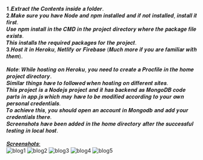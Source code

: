 𝟏.𝑬𝒙𝒕𝒓𝒂𝒄𝒕 𝒕𝒉𝒆 𝑪𝒐𝒏𝒕𝒆𝒏𝒕𝒔 𝒊𝒏𝒔𝒊𝒅𝒆 𝒂 𝒇𝒐𝒍𝒅𝒆𝒓.<br>
𝟐.𝑴𝒂𝒌𝒆 𝒔𝒖𝒓𝒆 𝒚𝒐𝒖 𝒉𝒂𝒗𝒆 𝑵𝒐𝒅𝒆 𝒂𝒏𝒅 𝒏𝒑𝒎 𝒊𝒏𝒔𝒕𝒂𝒍𝒍𝒆𝒅 𝒂𝒏𝒅 𝒊𝒇 𝒏𝒐𝒕 𝒊𝒏𝒔𝒕𝒂𝒍𝒍𝒆𝒅, 𝒊𝒏𝒔𝒕𝒂𝒍𝒍 𝒊𝒕 𝒇𝒊𝒓𝒔𝒕.<br>
𝑼𝒔𝒆 𝒏𝒑𝒎 𝒊𝒏𝒔𝒕𝒂𝒍𝒍 𝒊𝒏 𝒕𝒉𝒆 𝑪𝑴𝑫 𝒊𝒏 𝒕𝒉𝒆 𝒑𝒓𝒐𝒋𝒆𝒄𝒕 𝒅𝒊𝒓𝒆𝒄𝒕𝒐𝒓𝒚 𝒘𝒉𝒆𝒓𝒆 𝒕𝒉𝒆 𝒑𝒂𝒄𝒌𝒂𝒈𝒆 𝒇𝒊𝒍𝒆 𝒆𝒙𝒊𝒔𝒕𝒔.<br>
𝑻𝒉𝒊𝒔 𝒊𝒏𝒔𝒕𝒂𝒍𝒍𝒔 𝒕𝒉𝒆 𝒓𝒆𝒒𝒖𝒊𝒓𝒆𝒅 𝒑𝒂𝒄𝒌𝒂𝒈𝒆𝒔 𝒇𝒐𝒓 𝒕𝒉𝒆 𝒑𝒓𝒐𝒋𝒆𝒄𝒕.<br>
𝟑.𝑯𝒐𝒔𝒕 𝒊𝒕 𝒊𝒏 𝑯𝒆𝒓𝒐𝒌𝒖, 𝑵𝒆𝒕𝒍𝒊𝒇𝒚 𝒐𝒓 𝑭𝒊𝒓𝒆𝒃𝒂𝒔𝒆 (𝑴𝒖𝒄𝒉 𝒎𝒐𝒓𝒆 𝒊𝒇 𝒚𝒐𝒖 𝒂𝒓𝒆 𝒇𝒂𝒎𝒊𝒍𝒊𝒂𝒓 𝒘𝒊𝒕𝒉 𝒕𝒉𝒆𝒎). <br><br>
𝑵𝒐𝒕𝒆: 𝑾𝒉𝒊𝒍𝒆 𝒉𝒐𝒔𝒕𝒊𝒏𝒈 𝒐𝒏 𝑯𝒆𝒓𝒐𝒌𝒖, 𝒚𝒐𝒖 𝒏𝒆𝒆𝒅 𝒕𝒐 𝒄𝒓𝒆𝒂𝒕𝒆 𝒂 𝑷𝒓𝒐𝒄𝒇𝒊𝒍𝒆 𝒊𝒏 𝒕𝒉𝒆 𝒉𝒐𝒎𝒆 𝒑𝒓𝒐𝒋𝒆𝒄𝒕 𝒅𝒊𝒓𝒆𝒄𝒕𝒐𝒓𝒚.<br>
𝑺𝒊𝒎𝒊𝒍𝒂𝒓 𝒕𝒉𝒊𝒏𝒈𝒔 𝒉𝒂𝒗𝒆 𝒕𝒐 𝒇𝒐𝒍𝒍𝒐𝒘𝒆𝒅 𝒘𝒉𝒆𝒏 𝒉𝒐𝒔𝒕𝒊𝒏𝒈 𝒐𝒏 𝒅𝒊𝒇𝒇𝒆𝒓𝒆𝒏𝒕 𝒔𝒊𝒕𝒆𝒔. <br>
𝑻𝒉𝒊𝒔 𝒑𝒓𝒐𝒋𝒆𝒄𝒕 𝒊𝒔 𝒂 𝑵𝒐𝒅𝒆𝒋𝒔 𝒑𝒓𝒐𝒋𝒆𝒄𝒕 𝒂𝒏𝒅 𝒊𝒕 𝒉𝒂𝒔 𝒃𝒂𝒄𝒌𝒆𝒏𝒅 𝒂𝒔 𝑴𝒐𝒏𝒈𝒐𝑫𝑩 𝒄𝒐𝒅𝒆 𝒑𝒂𝒓𝒕𝒔 𝒊𝒏 𝒂𝒑𝒑.𝒋𝒔 𝒘𝒉𝒊𝒄𝒉 𝒎𝒂𝒚 𝒉𝒂𝒗𝒆 𝒕𝒐 𝒃𝒆 𝒎𝒐𝒅𝒊𝒇𝒊𝒆𝒅 𝒂𝒄𝒄𝒐𝒓𝒅𝒊𝒏𝒈 𝒕𝒐 𝒚𝒐𝒖𝒓 𝒐𝒘𝒏 𝒑𝒆𝒓𝒔𝒐𝒏𝒂𝒍 𝒄𝒓𝒆𝒅𝒆𝒏𝒕𝒊𝒂𝒍𝒔.<br>
𝑻𝒐 𝒂𝒄𝒉𝒊𝒆𝒗𝒆 𝒕𝒉𝒊𝒔, 𝒚𝒐𝒖 𝒔𝒉𝒐𝒖𝒍𝒅 𝒐𝒑𝒆𝒏 𝒂𝒏 𝒂𝒄𝒄𝒐𝒖𝒏𝒕 𝒊𝒏 𝑴𝒐𝒏𝒈𝒐𝒅𝒃 𝒂𝒏𝒅 𝒂𝒅𝒅 𝒚𝒐𝒖𝒓 𝒄𝒓𝒆𝒅𝒆𝒏𝒕𝒊𝒂𝒍𝒔 𝒕𝒉𝒆𝒓𝒆.<br>
𝑺𝒄𝒓𝒆𝒆𝒏𝒔𝒉𝒐𝒕𝒔 𝒉𝒂𝒗𝒆 𝒃𝒆𝒆𝒏 𝒂𝒅𝒅𝒆𝒅 𝒊𝒏 𝒕𝒉𝒆 𝒉𝒐𝒎𝒆 𝒅𝒊𝒓𝒆𝒄𝒕𝒐𝒓𝒚 𝒂𝒇𝒕𝒆𝒓 𝒕𝒉𝒆 𝒔𝒖𝒄𝒄𝒆𝒔𝒔𝒇𝒖𝒍 𝒕𝒆𝒔𝒕𝒊𝒏𝒈 𝒊𝒏 𝒍𝒐𝒄𝒂𝒍 𝒉𝒐𝒔𝒕.<br><br>
<ins>𝑺𝒄𝒓𝒆𝒆𝒏𝒔𝒉𝒐𝒕𝒔:<br></ins>
![blog1](https://user-images.githubusercontent.com/80874249/219332710-c3ba5182-ad44-4a4b-96ff-10a509dbbe67.PNG)
![blog2](https://user-images.githubusercontent.com/80874249/219332722-f5166344-cc7c-4a85-9858-4d650c09cbd5.PNG)
![blog3](https://user-images.githubusercontent.com/80874249/219332725-f8ec2d96-5b81-486a-b82e-1b35c07f5acf.PNG)
![blog4](https://user-images.githubusercontent.com/80874249/219332728-21b14448-9356-4567-a654-bb5aeb99b79f.PNG)
![blog5](https://user-images.githubusercontent.com/80874249/219332733-2134c5ad-a09f-4df7-b51e-f82cb7322e97.PNG)
